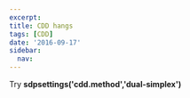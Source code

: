 ```yaml
---
excerpt: 
title: CDD hangs
tags: [CDD]
date: '2016-09-17'
sidebar:
  nav:
---
```


Try **sdpsettings('cdd.method','dual-simplex')**


